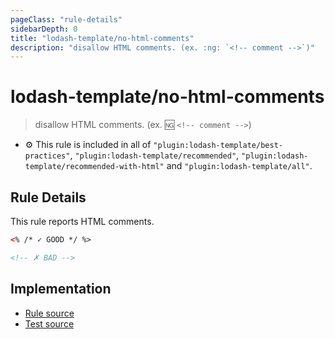 ```yaml
---
pageClass: "rule-details"
sidebarDepth: 0
title: "lodash-template/no-html-comments"
description: "disallow HTML comments. (ex. :ng: `<!-- comment -->`)"
---
```

# lodash-template/no-html-comments
> disallow HTML comments. (ex. :ng: `<!-- comment -->`)

- :gear: This rule is included in all of `"plugin:lodash-template/best-practices"`, `"plugin:lodash-template/recommended"`, `"plugin:lodash-template/recommended-with-html"` and `"plugin:lodash-template/all"`.

## Rule Details

This rule reports HTML comments.

<eslint-code-block :rules="{'lodash-template/no-html-comments': ['error']}">

```html
<% /* ✓ GOOD */ %>

<!-- ✗ BAD -->
```

</eslint-code-block>

## Implementation

- [Rule source](https://github.com/ota-meshi/eslint-plugin-lodash-template/blob/master/lib/rules/no-html-comments.js)
- [Test source](https://github.com/ota-meshi/eslint-plugin-lodash-template/blob/master/tests/lib/rules/no-html-comments.js)
